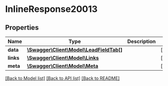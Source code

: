 # InlineResponse20013

## Properties
Name | Type | Description | Notes
------------ | ------------- | ------------- | -------------
**data** | [**\Swagger\Client\Model\LeadFieldTab[]**](LeadFieldTab.md) |  | [optional] 
**links** | [**\Swagger\Client\Model\Links**](Links.md) |  | [optional] 
**meta** | [**\Swagger\Client\Model\Meta**](Meta.md) |  | [optional] 

[[Back to Model list]](../../README.md#documentation-for-models) [[Back to API list]](../../README.md#documentation-for-api-endpoints) [[Back to README]](../../README.md)

